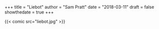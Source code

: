 +++
title = "Liebot"
author = "Sam Pratt"
date = "2018-03-11"
draft = false
showthedate = true
+++

{{< comic src="liebot.jpg" >}}
